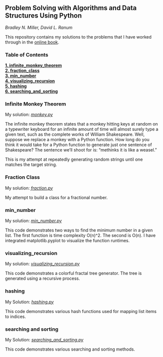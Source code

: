 ## Problem Solving with Algorithms and Data Structures Using Python
*Bradley N. Miller, David L. Ranum*

This repository contains my solutions to the problems that I have worked through in the [online book](https://runestone.academy/runestone/static/pythonds/index.html).

### Table of Contents
**[1. infinite_monkey_theorem](https://github.com/stevenbruno/python_problems/blob/master/README.md#infinite-monkey-theorem)**  
**[2. fraction_class](https://github.com/stevenbruno/python_problems/blob/master/README.md#Fraction-Class)**  
**[3. min_number](https://github.com/stevenbruno/python_problems/blob/master/README.md#min_number)**   
**[4. visualizing_recursion](https://github.com/stevenbruno/python_problems/blob/master/README.md#visualizing_recursion)**  
**[5. hashing](https://github.com/stevenbruno/python_problems/blob/master/README.md#hashing)**  
**[6. searching_and_sorting](https://github.com/stevenbruno/python_problems/blob/master/README.md#searching-and-sorting)**
  
  
### Infinite Monkey Theorem
My solution: [*monkey.py*](monkey.py)

The infinite monkey theorem states that a monkey hitting keys at random on a typewriter keyboard for an infinite amount of time will almost surely type a given text, such as the complete works of William Shakespeare. Well, suppose we replace a monkey with a Python function. How long do you think it would take for a Python function to generate just one sentence of Shakespeare? The sentence we’ll shoot for is: “methinks it is like a weasel.”

This is my attempt at repeatedly generating random strings until one matches the target string. 
  
  
### Fraction Class
My solution: [*fraction.py*](fraction.py)

My attempt to build a class for a fractional number. 
  
  
### min_number
My solution: [*min_number.py*](min_number.py)

This code demonstrates two ways to find the minimum number in a given list. The first function is time complexity O(n)^2. The second is O(n). I have integrated matplotlib.pyplot to visualize the function runtimes.
  
  
### visualizing_recursion
My solution: [*visualizing_recursion.py*](visualizing_recursion.py)

This code demonstrates a colorful fractal tree generator. The tree is generated using a recursive process.
  
  
### hashing
My Solution: [*hashing.py*](hashing.py)

This code demonstrates various hash functions used for mapping list items to indices.
  
  
### searching and sorting
My Solution: [*searching_and_sorting.py*](searching_and_sorting.py)

This code demonstrates various searching and sorting methods.
  
  
